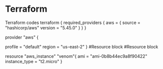 # Terraform
Terraform codes
terraform {
  required_providers {
    aws = {
      source = "hashicorp/aws"
      version = "5.45.0"
    }
  }
}

provider "aws" {

   profile = "default"
   region  = "us-east-2"
}
#Resource block 
#Resource block 

resource "aws_instance" "venom"{
  ami           =  "ami-0b8b44ec9a8f90422"
  instance_type =  "t2.micro"
}

